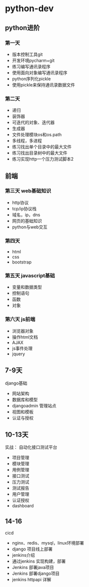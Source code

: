 # python-dev
## python进阶
### 第一天
* 版本控制工具git
* 开发环境pycharm+git
* 练习编写通讯录程序
* 使用面向对象编写通讯录程序
* python序列化pickle
* 使用pickle来保持通讯录数据文件


### 第二天
* 递归
* 装饰器
* 可迭代的对象、迭代器
* 生成器
* 文件处理模块os和os.path
* 多线程，多进程
* 练习找出单个目录中的最大文件
* 练习找出目录树中的最大文件
* 练习实现http一个压力测试脚本2

## 前端
### 第三天 web基础知识
* http协议
* tcp/ip协议栈
* 域名，ip，dns
* 网页的基础知识
* python与web交互

### 第四天
* html
* css
* bootstrap

### 第五天  javascript基础
* 变量和数据类型
* 控制语句
* 函数
* 对象


### 第六天 js前端
* 浏览器对象
* 操作html文档
* AJAX
* js事件处理
* jquery


## 7-9天
django基础
* 网站架构
* 数据库和模型
* djangoadmin 管理站点
* 视图和模板
* 认证与授权

## 10-13天

实战： 自动化接口测试平台

* 项目管理
* 模块管理
* 用例管理
* 接口测试
* 压力测试
* 测试报告
* 用户管理
* 认证授权
* dashboard

## 14-16
cicd
* nginx、redis、mysql，linux环境部署
* django 项目线上部署
* jenkins介绍
* 通过jenkins 实现构建，部署
* Jenkins 部署java项目
* Jenkins 部署django项目
* jenkins httpapi 详解
